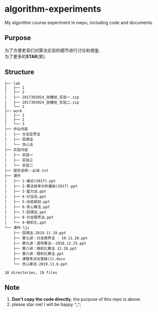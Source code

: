 # algorithm-experiments
My algorithm course experiment in nwpu, including code and documents.  

## Purpose
为了方便老哥们对算法实验的细节进行讨论和借鉴.  
为了更多的**STAR**(笑).  

## Structure
```
├── lab
│   ├── 1
│   ├── 2
│   ├── 2017303024_张椿旭_实验一.zip
│   ├── 2017303024_张椿旭_实验二.zip
│   └── 3
├── work
│   ├── 1
│   ├── 2
│   └── 3
├── 作业内容
│   ├── 分支定界法
│   ├── 回溯法
│   └── 贪心法
├── 实验内容
│   ├── 实验一
│   ├── 实验三
│   └── 实验二
├── 提交说明--必读.txt
├── 课件
│   ├── 1-绪论(2017).ppt
│   ├── 2-算法效率分析基础(2017).ppt
│   ├── 3-蛮力法.ppt
│   ├── 4-分治法.ppt
│   ├── 5-动态规划.ppt
│   ├── 6-贪心算法.ppt
│   ├── 7-回溯法.ppt
│   ├── 8-分支限界法.ppt
│   └── 9-随机化.ppt
└── 课件-ljc
    ├── 回溯法-2019.11.19.ppt
    ├── 第七讲：分支限界法 - 19.11.20.ppt
    ├── 第九讲：遗传算法--2018.12.25.ppt
    ├── 第八讲：随机化算法 12.28.ppt
    ├── 第八讲：随机化算法.ppt
    ├── 课程考试与答疑(1).docx
    └── 贪心算法-2019.11.6.ppt

18 directories, 19 files
```

## Note
1. **Don't copy the code directly**, the purpose of this repo is above.
2. please star me! I will be happy ^\_^;

